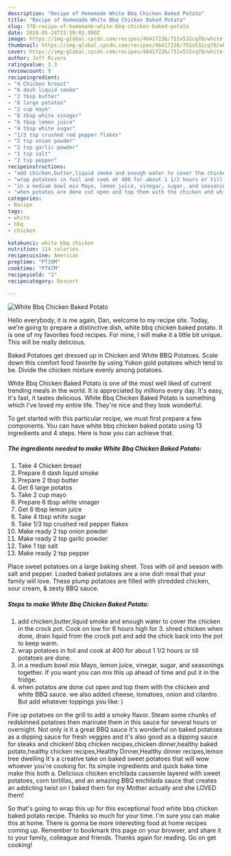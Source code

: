 ```yaml
---
description: "Recipe of Homemade White Bbq Chicken Baked Potato"
title: "Recipe of Homemade White Bbq Chicken Baked Potato"
slug: 378-recipe-of-homemade-white-bbq-chicken-baked-potato
date: 2020-05-24T23:59:03.990Z
image: https://img-global.cpcdn.com/recipes/46417226/751x532cq70/white-bbq-chicken-baked-potato-recipe-main-photo.jpg
thumbnail: https://img-global.cpcdn.com/recipes/46417226/751x532cq70/white-bbq-chicken-baked-potato-recipe-main-photo.jpg
cover: https://img-global.cpcdn.com/recipes/46417226/751x532cq70/white-bbq-chicken-baked-potato-recipe-main-photo.jpg
author: Jeff Rivera
ratingvalue: 3.3
reviewcount: 9
recipeingredient:
- "4 Chicken breast"
- "6 dash liquid smoke"
- "2 tbsp butter"
- "6 large potatos"
- "2 cup mayo"
- "6 tbsp white vinager"
- "6 tbsp lemon juice"
- "4 tbsp white sugar"
- "1/3 tsp crushed red pepper flakes"
- "2 tsp onion powder"
- "2 tsp garlic powder"
- "1 tsp salt"
- "2 tsp pepper"
recipeinstructions:
- "add chicken,butter,liquid smoke and enough water to cover the chicken in the crock pot. Cook on low for 6 hours high for 3. shred chicken when done, drain liquid from the crock pot and add the chick back into the pot to keep warm."
- "wrap potatoes in foil and cook at 400 for about 1 1/2 hours or till potatoes are done."
- "in a medium bowl mix Mayo, lemon juice, vinegar, sugar, and seasonings together. If you want you can mix this up ahead of time and put it in the fridge."
- "when potatos are done cut open and top them with the chicken and white BBQ sauce. we also added cheese, tomatoes, onion and cilantro. But add whatever toppings you like: )"
categories:
- Recipe
tags:
- white
- bbq
- chicken

katakunci: white bbq chicken 
nutrition: 114 calories
recipecuisine: American
preptime: "PT39M"
cooktime: "PT47M"
recipeyield: "3"
recipecategory: Dessert

---
```



![White Bbq Chicken Baked Potato](https://img-global.cpcdn.com/recipes/46417226/751x532cq70/white-bbq-chicken-baked-potato-recipe-main-photo.jpg)

Hello everybody, it is me again, Dan, welcome to my recipe site. Today, we're going to prepare a distinctive dish, white bbq chicken baked potato. It is one of my favorites food recipes. For mine, I will make it a little bit unique. This will be really delicious.

Baked Potatoes get dressed up in Chicken and White BBQ Potatoes. Scale down this comfort food favorite by using Yukon gold potatoes which tend to be. Divide the chicken mixture evenly among potatoes.

White Bbq Chicken Baked Potato is one of the most well liked of current trending meals in the world. It is appreciated by millions every day. It's easy, it's fast, it tastes delicious. White Bbq Chicken Baked Potato is something which I've loved my entire life. They're nice and they look wonderful.


To get started with this particular recipe, we must first prepare a few components. You can have white bbq chicken baked potato using 13 ingredients and 4 steps. Here is how you can achieve that.

<!--inarticleads1-->

##### The ingredients needed to make White Bbq Chicken Baked Potato:

1. Take 4 Chicken breast
1. Prepare 6 dash liquid smoke
1. Prepare 2 tbsp butter
1. Get 6 large potatos
1. Take 2 cup mayo
1. Prepare 6 tbsp white vinager
1. Get 6 tbsp lemon juice
1. Take 4 tbsp white sugar
1. Take 1/3 tsp crushed red pepper flakes
1. Make ready 2 tsp onion powder
1. Make ready 2 tsp garlic powder
1. Take 1 tsp salt
1. Make ready 2 tsp pepper


Place sweet potatoes on a large baking sheet. Toss with oil and season with salt and pepper. Loaded baked potatoes are a one dish meal that your family will love. These plump potatoes are filled with shredded chicken, sour cream, &amp; zesty BBQ sauce. 

<!--inarticleads2-->

##### Steps to make White Bbq Chicken Baked Potato:

1. add chicken,butter,liquid smoke and enough water to cover the chicken in the crock pot. Cook on low for 6 hours high for 3. shred chicken when done, drain liquid from the crock pot and add the chick back into the pot to keep warm.
1. wrap potatoes in foil and cook at 400 for about 1 1/2 hours or till potatoes are done.
1. in a medium bowl mix Mayo, lemon juice, vinegar, sugar, and seasonings together. If you want you can mix this up ahead of time and put it in the fridge.
1. when potatos are done cut open and top them with the chicken and white BBQ sauce. we also added cheese, tomatoes, onion and cilantro. But add whatever toppings you like: )


Fire up potatoes on the grill to add a smoky flavor. Steam some chunks of redskinned potatoes then marinate them in this sauce for several hours or overnight. Not only is it a great BBQ sauce it&#39;s wonderful on baked potatoes as a dipping sauce for fresh veggies and it&#39;s also good as a dipping sauce for steaks and chicken! bbq chicken recipes,chicken dinner,healthy baked potato,healthy chicken recipes,Healthy Dinner,Healthy dinner recipes,lemon tree dwelling It&#39;s a creative take on baked sweet potatoes that will wow whoever you&#39;re cooking for. Its simple ingredients and quick bake time make this both a. Delicious chicken enchilada casserole layered with sweet potatoes, corn tortillas, and an amazing BBQ enchilada sauce that creates an addicting twist on I baked them for my Mother actually and she LOVED them! 

So that's going to wrap this up for this exceptional food white bbq chicken baked potato recipe. Thanks so much for your time. I'm sure you can make this at home. There is gonna be more interesting food at home recipes coming up. Remember to bookmark this page on your browser, and share it to your family, colleague and friends. Thanks again for reading. Go on get cooking!
